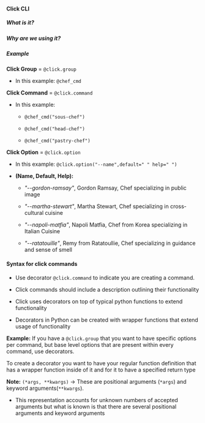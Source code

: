 #### Click CLI

##### What is it?

##### Why are we using it?

##### Example

**Click Group** = `@click.group`
        
- In this example: `@chef_cmd`

**Click Command** = `@click.command`

- In this example:

    - `@chef_cmd("sous-chef")`

    - `@chef_cmd("head-chef")` 

    - `@chef_cmd("pastry-chef")`

**Click Option** = `@click.option`

- In this example: `@click.option("--name",default=" " help=" ")`
    
- **(Name, Default, Help):**

    - *"--gordon-ramsay"*, Gordon Ramsay, Chef specializing in public image

    - *"--martha-stewart"*, Martha Stewart, Chef specializing in cross-cultural cuisine

    - *"--napoli-matfia"*, Napoli Matfia, Chef from Korea specializing in Italian 
        Cuisine

    - *"--ratatouille"*, Remy from Ratatoullie, Chef specializing in guidance and sense of smell

#### Syntax for click commands

- Use decorator `@click.command` to indicate you are creating a command.

- Click commands should include a description outlining their functionality

- Click uses decorators on top of typical python functions to extend functionality

- Decorators in Python can be created with wrapper functions that extend usage of functionality

**Example:** If you have a `@click.group` that you want to have specific options per command, but base level options that are present within every command, use decorators.

To create a decorator you want to have your regular function definition that has a wrapper function inside of it and for it to have a specified return type

**Note:** `(*args, **kwargs)` -> These are positional arguments (`*args`) and keyword arguments(`**kwargs`).

- This representation accounts for unknown numbers of accepted arguments but what is known is that there are several positional arguments and keyword arguments 

